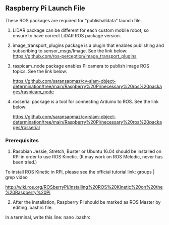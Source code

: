 ## Raspberry Pi Launch File

These ROS packages are required for "publishalldata" launch file.

1) LiDAR package can be different for each custom mobile robot, so ensure to have correct LiDAR ROS package version.
2) image_transport_plugins package is a plugin that enables publishing and subscribing to sensor_msgs/Image. See the link below:
   https://github.com/ros-perception/image_transport_plugins
3) raspicam_node package enables Pi camera to publish image ROS topics. See the link below:

   https://github.com/saransapmaz/cv-slam-object-determination/tree/main/Raspberry%20Pi/necessary%20ros%20packages/raspicam_node
4) rosserial package is a tool for connecting Arduino to ROS. See the link below:

   https://github.com/saransapmaz/cv-slam-object-determination/tree/main/Raspberry%20Pi/necessary%20ros%20packages/rosserial
   
 ### Prerequisites
 
 1) Raspbian Jessie, Stretch, Buster or Ubuntu 16.04 should be installed on RPi in order to use ROS Kinetic. (It may work on ROS Melodic, never has been tried.)
 
 To install ROS Kinetic in RPi, please see the official tutorial link:
 		groups | grep video
 
 http://wiki.ros.org/ROSberryPi/Installing%20ROS%20Kinetic%20on%20the%20Raspberry%20Pi
 
 2) After the installation, Raspberry Pi should be marked as ROS Master by editing .bashrc file.

 In a terminal, write this line: nano .bashrc
 
 

